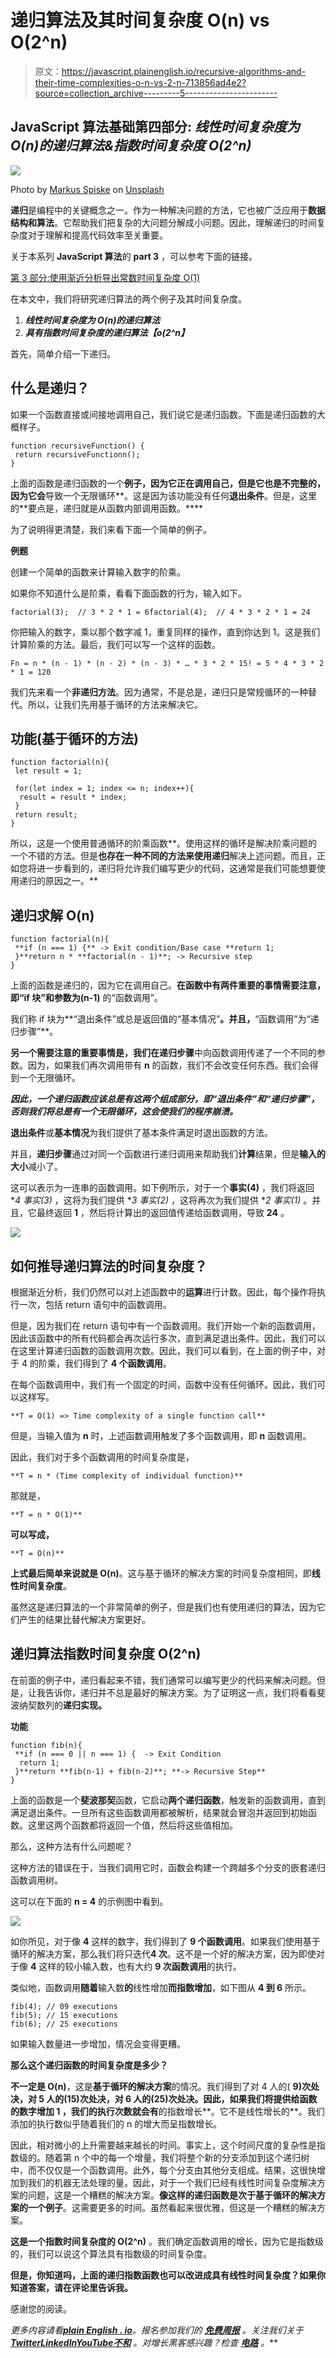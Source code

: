 # 递归算法及其时间复杂度 O(n) vs O(2^n)

> 原文：<https://javascript.plainenglish.io/recursive-algorithms-and-their-time-complexities-o-n-vs-2-n-713856ad4e2?source=collection_archive---------5----------------------->

## JavaScript 算法基础第四部分: ***线性时间复杂度为 O(n)的递归算法&指数时间复杂度 O(2^n)***

![](img/afe4a494efc2d1637c5b84fa6b4c2359.png)

Photo by [Markus Spiske](https://unsplash.com/@markusspiske?utm_source=medium&utm_medium=referral) on [Unsplash](https://unsplash.com?utm_source=medium&utm_medium=referral)

**递归**是编程中的关键概念之一。作为一种解决问题的方法，它也被广泛应用于**数据结构和算法**。它帮助我们把复杂的大问题分解成小问题。因此，理解递归的时间复杂度对于理解和提高代码效率至关重要。

关于本系列 **JavaScript 算法**的 **part 3** ，可以参考下面的链接。

[第 3 部分:使用渐近分析导出常数时间复杂度 O(1)](https://medium.com/@code.ceeker/derive-constant-time-complexity-o-1-using-asymptotic-analysis-e786df20fc7b)

在本文中，我们将研究递归算法的两个例子及其时间复杂度。

1.  ***线性时间复杂度为 O(n)的递归算法***
2.  ***具有指数时间复杂度的递归算法【o(2^n】***

首先，简单介绍一下递归。

## **什么是递归？**

如果一个函数直接或间接地调用自己，我们说它是递归函数。下面是递归函数的大概样子。

```
function recursiveFunction() {
 return recursiveFunctionn();
}
```

上面的函数是递归函数的一个**例子，因为它正在调用自己，但是它也是不完整的，因为它会**导致一个无限循环**。这是因为该功能没有任何**退出条件**。但是，这里的**要点是，递归就是从函数内部调用函数。****

为了说明得更清楚，我们来看下面一个简单的例子。

**例题**

创建一个简单的函数来计算输入数字的阶乘。

如果你不知道什么是阶乘，看看下面函数的行为，输入如下。

```
factorial(3);  // 3 * 2 * 1 = 6factorial(4);  // 4 * 3 * 2 * 1 = 24
```

你把输入的数字，乘以那个数字减 1，重复同样的操作，直到你达到 1。这是我们计算阶乘的方法。最后，我们可以写一个这样的函数。

```
Fn = n * (n - 1) * (n - 2) * (n - 3) * … * 3 * 2 * 15! = 5 * 4 * 3 * 2 * 1 = 120
```

我们先来看一个**非递归方法**。因为通常，不是总是，递归只是常规循环的一种替代。所以，让我们先用基于循环的方法来解决它。

## **功能(基于循环的方法)**

```
function factorial(n){
 let result = 1;

 for(let index = 1; index <= n; index++){
  result = result * index;
 }
 return result;
}
```

所以，这是一个使用普通循环的阶乘函数**。使用这样的循环是解决阶乘问题的一个不错的方法。但是**也存在一种不同的方法来使用递归**解决上述问题。而且，正如您将进一步看到的，递归将允许我们编写更少的代码，这通常是我们可能想要使用递归的原因之一。**

## **递归求解 O(n)**

```
function factorial(n){
 **if (n === 1) {** -> Exit condition/Base case **return 1;
 }**return n * **factorial(n - 1)**; -> Recursive step
}
```

上面的函数是递归的，因为它在调用自己。**在函数中有两件重要的事情需要注意，即“if 块”和参数为(n-1)** 的“函数调用”。

我们称 if 块为**“退出条件”或总是返回值的“基本情况”**。并且，**“函数调用”为“递归步骤”**。

**另一个需要注意的重要事情是，我们在递归步骤**中向函数调用传递了一个不同的参数。因为，如果我们再次调用带有 **n** 的函数，我们不会改变任何东西。我们会得到一个无限循环。

***因此，一个递归函数应该总是有这两个组成部分，即“退出条件”和“递归步骤”，否则我们将总是有一个无限循环，这会使我们的程序崩溃。***

**退出条件**或**基本情况**为我们提供了基本条件满足时退出函数的方法。

并且，**递归步骤**通过对同一个函数进行递归调用来帮助我们**计算**结果，但是**输入的大小**减小了。

这可以表示为一连串的函数调用。如下例所示，对于一个**事实(4)** ，我们将返回 **4 *事实(3)** ，这将为我们提供 **3 *事实(2)** ，这将再次为我们提供 **2 *事实(1)** 。并且，它最终返回 **1** ，然后将计算出的返回值传递给函数调用，导致 **24** 。

![](img/87073a049f630b692a6a055a8e1c2f3c.png)

## **如何推导递归算法的时间复杂度？**

根据渐近分析，我们仍然可以对上述函数中的**运算**进行计数。因此，每个操作将执行一次，包括 return 语句中的函数调用。

但是，因为我们在 return 语句中有一个函数调用。我们开始一个新的函数调用，因此该函数中的所有代码都会再次运行多次，直到满足退出条件。因此，我们可以在这里计算递归函数的函数调用次数。因此，我们可以看到，在上面的例子中，对于 4 的阶乘，我们得到了 **4 个函数调用**。

在每个函数调用中，我们有一个固定的时间，函数中没有任何循环。因此，我们可以这样写。

```
**T = O(1) => Time complexity of a single function call**
```

但是，当输入值为 **n** 时，上述函数调用触发了多个函数调用，即 **n** 函数调用。

因此，我们对于多个函数调用的时间复杂度是，

```
**T = n * (Time complexity of individual function)**
```

那就是，

```
**T = n * O(1)**
```

**可以写成，**

```
**T = O(n)**
```

**上式最后简单来说就是 O(n)**。这与基于循环的解决方案的时间复杂度相同，即**线性时间复杂度**。

虽然这是递归算法的一个非常简单的例子，但是我们也有使用递归的算法，因为它们产生的结果比替代解决方案更好。

## **递归算法指数时间复杂度 O(2^n)**

在前面的例子中，递归看起来不错，我们通常可以编写更少的代码来解决问题。但是，让我告诉你，递归并不总是最好的解决方案。为了证明这一点，我们将看看斐波纳契数列的**递归实现。**

**功能**

```
function fib(n){
 **if (n === 0 || n === 1) {  -> Exit Condition
  return 1;
 }**return **fib(n-1) + fib(n-2)**; **-> Recursive Step**
}
```

上面的函数是一个**斐波那契**函数，它启动**两个递归函数**，触发新的函数调用，直到满足退出条件。一旦所有这些函数调用都被解析，结果就会冒泡并返回到初始函数。这里这两个函数都将返回一个值，然后将这些值相加。

那么，这种方法有什么问题呢？

这种方法的错误在于，当我们调用它时，函数会构建一个跨越多个分支的嵌套递归函数调用树。

这可以在下面的 **n = 4** 的示例图中看到。

![](img/013d05a029fab6bb0950f23426673f43.png)

如你所见，对于像 **4** 这样的数字，我们得到了 **9 个函数调用**。如果我们使用基于循环的解决方案，那么我们将只迭代**4 次**。这不是一个好的解决方案，因为即使对于像 **4** 这样的较小输入数，也有大约 **9 次函数调用**的执行。

类似地，函数调用**随着**输入数**的**线性增加**而指数增加**，如下图从 **4 到 6** 所示。

```
fib(4); // 09 executions
fib(5); // 15 executions
fib(6); // 25 executions
```

如果输入数量进一步增加，情况会变得更糟。

**那么这个递归函数的时间复杂度是多少？**

**不一定是 O(n)**，这是**基于循环的解决方案**的情况。我们得到了对 4 人的( **9)次处决，对 5 人的(15)次处决，对 6 人的(25)次处决。因此，如果我们将提供给函数的数字增加 **1** ，我们的执行次数就会有**的指数增长**。它不是线性增长的**。我们添加的执行数似乎随着我们的 n 的增大而呈指数增长。

因此，相对微小的上升需要越来越长的时间。事实上，这个时间尺度的复杂性是指数级的。随着第 n 个中的每一个增量，我们将整个新的分支添加到这个递归树中，而不仅仅是一个函数调用。此外，每个分支由其他分支组成。结果，这很快增加到我们的机器无法处理的量。因此，对于一个我们已经有线性时间复杂度解决方案的问题，这是一个糟糕的解决方案。**像这样的递归函数是次于基于循环的解决方案的一个例子**。这需要更多的时间。虽然看起来很优雅，但这是一个糟糕的解决方案。

**这是一个指数时间复杂度的 O(2^n)** 。我们确定函数调用的增长，因为它是指数级的，我们可以说这个算法具有指数级的时间复杂度。

**但是，你知道吗，上面的递归指数函数也可以改进成具有线性时间复杂度？如果你知道答案，请在评论里告诉我。**

感谢您的阅读。

*更多内容请看*[***plain English . io***](https://plainenglish.io/)*。报名参加我们的* [***免费周报***](http://newsletter.plainenglish.io/) *。关注我们关于*[***Twitter***](https://twitter.com/inPlainEngHQ)[***LinkedIn***](https://www.linkedin.com/company/inplainenglish/)*[***YouTube***](https://www.youtube.com/channel/UCtipWUghju290NWcn8jhyAw)*[***不和***](https://discord.gg/GtDtUAvyhW) *。对增长黑客感兴趣？检查* [***电路***](https://circuit.ooo/) *。***